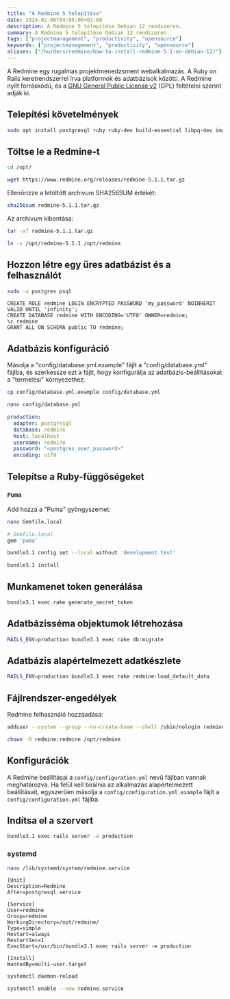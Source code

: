 ```yaml
---
title: "A Redmine 5 telepítése"
date: 2024-02-06T04:05:06+01:00
description: A Redmine 5 telepítése Debian 12 rendszeren.
summary: A Redmine 5 telepítése Debian 12 rendszeren.
tags: ["projectmanagement", "productivity", "opensource"]
keywords: ["projectmanagement", "productivity", "opensource"]
aliases: ["/hu/docs/redmine/how-to-install-redmine-5.1-on-debian-12/"]
---
```


A Redmine egy rugalmas projektmenedzsment webalkalmazás. A Ruby on Rails keretrendszerrel írva platformok és adatbázisok közötti.
A Redmine nyílt forráskódú, és a [GNU General Public License v2](http://www.gnu.org/licenses/old-licenses/gpl-2.0.html) (GPL) feltételei szerint adják ki.

## Telepítési követelmények

```bash
sudo apt install postgresql ruby ruby-dev build-essential libpq-dev imagemagick ghostscript
```

## Töltse le a Redmine-t

```bash
cd /opt/
```

```bash
wget https://www.redmine.org/releases/redmine-5.1.1.tar.gz
```

Ellenőrizze a letöltött archívum SHA256SUM értékét:

```bash
sha256sum redmine-5.1.1.tar.gz
```

Az archívum kibontása:

```bash
tar -xf redmine-5.1.1.tar.gz
```

```bash
ln -s /opt/redmine-5.1.1 /opt/redmine
```

## Hozzon létre egy üres adatbázist és a felhasználót

```bash
sudo -u postgres psql
```

```postgresql
CREATE ROLE redmine LOGIN ENCRYPTED PASSWORD 'my_password' NOINHERIT VALID UNTIL 'infinity';
CREATE DATABASE redmine WITH ENCODING='UTF8' OWNER=redmine;
\c redmine
GRANT ALL ON SCHEMA public TO redmine;
```

## Adatbázis konfiguráció

Másolja a "config/database.yml.example" fájlt a "config/database.yml" fájlba, és szerkessze ezt a fájlt, hogy konfigurálja az adatbázis-beállításokat a "termelési" környezethez.

```bash
cp config/database.yml.example config/database.yml
```

```bash
nano config/database.yml
```

```yaml
production:
  adapter: postgresql
  database: redmine
  host: localhost
  username: redmine
  password: "<postgres_user_password>" 
  encoding: utf8
```

## Telepítse a Ruby-függőségeket

### `Puma`

Add hozzá a "Puma" gyöngyszemet:

```bash
nano Gemfile.local
```

```ruby
# Gemfile.local
gem 'puma'
```


```bash
bundle3.1 config set --local without 'development test' 
```

```bash
bundle3.1 install
```

## Munkamenet token generálása

```bash
bundle3.1 exec rake generate_secret_token
```

## Adatbázisséma objektumok létrehozása

```bash
RAILS_ENV=production bundle3.1 exec rake db:migrate
```

## Adatbázis alapértelmezett adatkészlete

```bash
RAILS_ENV=production bundle3.1 exec rake redmine:load_default_data
```

## Fájlrendszer-engedélyek

Redmine felhasználó hozzáadása:

```bash
adduser --system --group --no-create-home --shell /sbin/nologin redmine
```

```bash
chown -R redmine:redmine /opt/redmine
```

## Konfigurációk

A Redmine beállításai a `config/configuration.yml` nevű fájlban vannak meghatározva.
Ha felül kell bírálnia az alkalmazás alapértelmezett beállításait, egyszerűen másolja a `config/configuration.yml.example` fájlt a `config/configuration.yml` fájlba.

## Indítsa el a szervert

```bash
bundle3.1 exec rails server -e production
```

### systemd

```bash
nano /lib/systemd/system/redmine.service
```

```systemd
[Unit]
Description=Redmine
After=postgresql.service

[Service]
User=redmine
Group=redmine
WorkingDirectory=/opt/redmine/
Type=simple
Restart=always
RestartSec=1
ExecStart=/usr/bin/bundle3.1 exec rails server -e production

[Install]
WantedBy=multi-user.target
```

```bash
systemctl daemon-reload
```

```bash
systemctl enable --now redmine.service
```